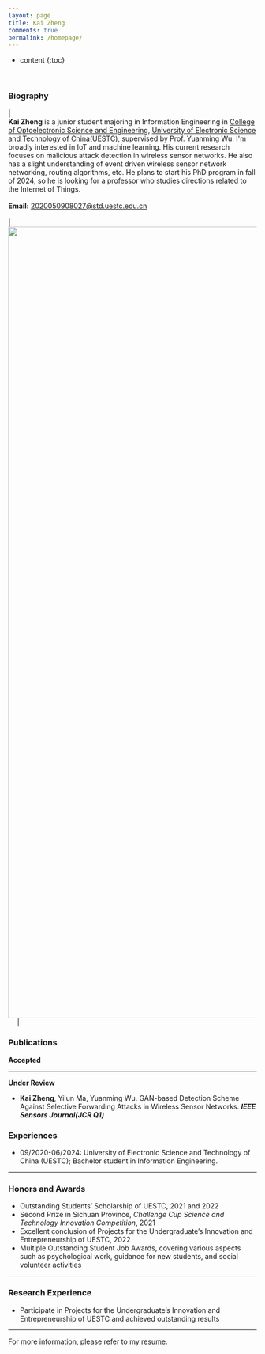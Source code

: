 ```yaml
---
layout: page
title: Kai Zheng
comments: true
permalink: /homepage/
---
```


* content
{:toc}

<style>
.biblist { }
/* The item */
.biblist li { }

/* You can define custom styles for plstyle field here. */

/*************************************
   The box that contain BibTeX code
 *************************************/
div.noshow { display: none; }
div.BibTeX {
  margin-right: 1%;
  margin-left: 3%;
  margin-top: 1.2em;
  margin-bottom: 1.3em;
  border: 1px solid silver;
  padding: 0.3em 0.5em;
  background: #eeeeee;
}
div.BibTeX pre { font-size: 85%; overflow: auto;  width: 100%; }
</style>

<script>
function toggleBibtex(articleid) {
  var bib = document.getElementById('bib_'+articleid);
  if (bib) {
    if(bib.className.indexOf('BibTeX') != -1) {
    bib.className.indexOf('noshow') == -1?bib.className = 'BibTeX noshow':bib.className = 'BibTeX';
    }
  } else {
    return;
  }
}
</script>



​	
### Biography

| <br>**Kai Zheng** is a junior student majoring in Information Engineering in [College of Optoelectronic Science and Engineering](https://sose.uestc.edu.cn/index.htm/), <a href="https://www.uestc.edu.cn/">University of Electronic Science and Technology of China(UESTC)</a>, supervised by Prof. Yuanming Wu. I'm broadly interested in IoT and machine learning. His current research focuses on malicious attack detection in wireless sensor networks. He also has a slight understanding of event driven wireless sensor network networking, routing algorithms, etc. He plans to start his PhD program in fall of 2024, so he is looking for a professor who studies directions related to the Internet of Things. <br> <br> **Email:** <2020050908027@std.uestc.edu.cn> <br> <br>| &emsp;<img src="http://AiaIKai.github.io/KaiZheng.jpg" width='1600'>&emsp; |



### Publications

**Accepted**

---

**Under Review**

* **Kai Zheng**, Yilun Ma, Yuanming Wu. GAN-based Detection Scheme Against Selective Forwarding Attacks in Wireless Sensor Networks. ***IEEE Sensors Journal(JCR Q1)***


### Experiences 


* 09/2020-06/2024: University of Electronic Science and Technology of China (UESTC); Bachelor student in Information Engineering.


---

### Honors and Awards

* Outstanding Students’ Scholarship of UESTC, 2021 and 2022
* Second Prize in Sichuan Province, _Challenge Cup Science and Technology Innovation Competition_, 2021
* Excellent conclusion of Projects for the Undergraduate’s Innovation and Entrepreneurship of UESTC, 2022
* Multiple Outstanding Student Job Awards, covering various aspects such as psychological work, guidance for new students, and social volunteer activities

---

### Research Experience

* Participate in Projects for the Undergraduate’s Innovation and Entrepreneurship of UESTC and achieved outstanding results
  

---

For more information, please refer to my <a href="http://AiaIKai.github.io/CV_EN.odf">resume</a>.


<script type="text/javascript" src="//rf.revolvermaps.com/0/0/6.js?i=573geowbknl&amp;m=7&amp;c=ffc000&amp;cr1=ffffff&amp;f=arial&amp;l=1&amp;s=170&amp;bv=70" async="async"></script>



